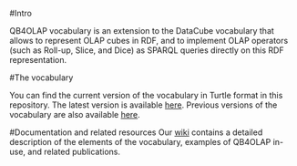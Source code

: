 #Intro

QB4OLAP vocabulary is an extension to the DataCube vocabulary that allows to represent OLAP cubes in RDF, 
and to implement OLAP operators (such as Roll-up, Slice, and Dice) as SPARQL queries directly on this RDF representation.

#The vocabulary 

You can find the current version of the vocabulary in Turtle format in this repository. The latest version is available [here](https://github.com/lorenae/qb4olap/blob/master/rdf/qb4olap.ttl). Previous versions of the vocabulary are also available [here](../rdf).

#Documentation and related resources
Our [wiki](https://github.com/lorenae/qb4olap/wiki) contains a detailed description of the elements of the vocabulary, examples of QB4OLAP in-use, and related publications.
